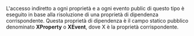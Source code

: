 L'accesso indiretto a ogni proprietà e a ogni evento public di questo tipo è eseguito in base alla risoluzione di una proprietà di dipendenza corrispondente. Questa proprietà di dipendenza è il campo statico pubblico denominato **XProperty** o **XEvent**, dove X è la proprietà corrispondente.